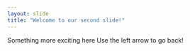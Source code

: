 ```yaml
---
layout: slide
title: "Welcome to our second slide!"
---
```

Something more exciting here
Use the left arrow to go back!
